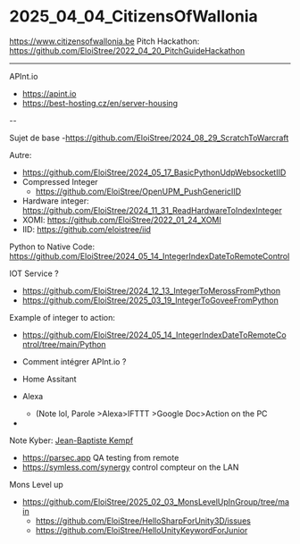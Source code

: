 # 2025_04_04_CitizensOfWallonia
https://www.citizensofwallonia.be
Pitch Hackathon: https://github.com/EloiStree/2022_04_20_PitchGuideHackathon


------

APInt.io
- https://apint.io
- https://best-hosting.cz/en/server-housing

--


Sujet de base
-https://github.com/EloiStree/2024_08_29_ScratchToWarcraft


Autre:
- https://github.com/EloiStree/2024_05_17_BasicPythonUdpWebsocketIID
- Compressed Integer
  -  https://github.com/EloiStree/OpenUPM_PushGenericIID
- Hardware integer: https://github.com/EloiStree/2024_11_31_ReadHardwareToIndexInteger
- XOMI: https://github.com/EloiStree/2022_01_24_XOMI
- IID: https://github.com/eloistree/iid


Python to Native Code:
https://github.com/EloiStree/2024_05_14_IntegerIndexDateToRemoteControl

IOT Service ?
- https://github.com/EloiStree/2024_12_13_IntegerToMerossFromPython
- https://github.com/EloiStree/2025_03_19_IntegerToGoveeFromPython

Example of integer to action:
- https://github.com/EloiStree/2024_05_14_IntegerIndexDateToRemoteControl/tree/main/Python

- Comment intégrer APInt.io ?
 - Home Assitant
 - Alexa
   - (Note lol, Parole >Alexa>IFTTT >Google Doc>Action on the PC 
 - 


Note Kyber:  [Jean-Baptiste Kempf](https://www.youtube.com/watch?v=0Vtg245ZDbU)
- https://parsec.app QA testing from remote
- https://symless.com/synergy control compteur on the LAN

Mons Level up
- https://github.com/EloiStree/2025_02_03_MonsLevelUpInGroup/tree/main
  -  https://github.com/EloiStree/HelloSharpForUnity3D/issues
  -  https://github.com/EloiStree/HelloUnityKeywordForJunior
